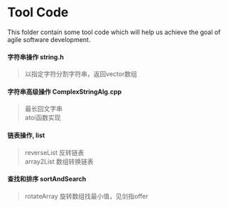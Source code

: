 # Tool Code
This folder contain some tool code which will help
us achieve the goal of agile software development.
       
#### 字符串操作  string.h         
> 以指定字符分割字符串，返回vector数组     

#### 字符串高级操作 ComplexStringAlg.cpp    
>  最长回文字串    
>  atoi函数实现    


#### 链表操作, list     
> reverseList 反转链表     
> array2List  数组转换链表    

#### 查找和排序 sortAndSearch    
> rotateArray  旋转数组找最小值，见剑指offer






